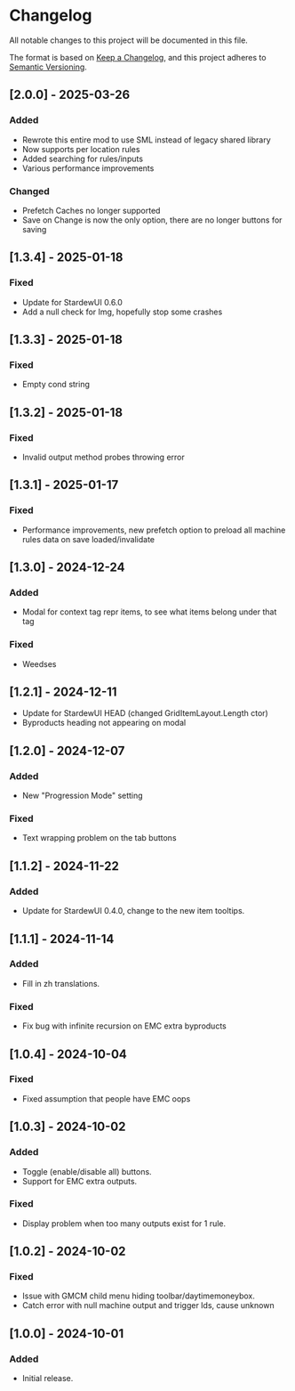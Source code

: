 # Changelog

All notable changes to this project will be documented in this file.

The format is based on [Keep a Changelog](https://keepachangelog.com/en/1.1.0/), and this project adheres to [Semantic Versioning](https://semver.org/spec/v2.0.0.html).

## [2.0.0] - 2025-03-26

### Added

- Rewrote this entire mod to use SML instead of legacy shared library
- Now supports per location rules
- Added searching for rules/inputs
- Various performance improvements

### Changed

- Prefetch Caches no longer supported
- Save on Change is now the only option, there are no longer buttons for saving

## [1.3.4] - 2025-01-18

### Fixed

- Update for StardewUI 0.6.0
- Add a null check for Img, hopefully stop some crashes

## [1.3.3] - 2025-01-18

### Fixed

- Empty cond string

## [1.3.2] - 2025-01-18

### Fixed

- Invalid output method probes throwing error

## [1.3.1] - 2025-01-17

### Fixed

- Performance improvements, new prefetch option to preload all machine rules data on save loaded/invalidate

## [1.3.0] - 2024-12-24

### Added

- Modal for context tag repr items, to see what items belong under that tag

### Fixed

- Weedses

## [1.2.1] - 2024-12-11

- Update for StardewUI HEAD (changed GridItemLayout.Length ctor)
- Byproducts heading not appearing on modal

## [1.2.0] - 2024-12-07

### Added

- New "Progression Mode" setting

### Fixed

- Text wrapping problem on the tab buttons

## [1.1.2] - 2024-11-22

### Added

- Update for StardewUI 0.4.0, change to the new item tooltips.

## [1.1.1] - 2024-11-14

### Added

- Fill in zh translations.

### Fixed

- Fix bug with infinite recursion on EMC extra byproducts

## [1.0.4] - 2024-10-04

### Fixed

- Fixed assumption that people have EMC oops

## [1.0.3] - 2024-10-02

### Added

- Toggle (enable/disable all) buttons.
- Support for EMC extra outputs.

### Fixed

- Display problem when too many outputs exist for 1 rule.

## [1.0.2] - 2024-10-02

### Fixed

- Issue with GMCM child menu hiding toolbar/daytimemoneybox.
- Catch error with null machine output and trigger Ids, cause unknown

## [1.0.0] - 2024-10-01

### Added

- Initial release.
